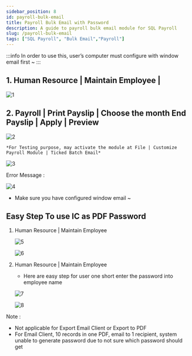 ```yaml
---
sidebar_position: 8
id: payroll-bulk-email
title: Payroll Bulk Email with Password
description: A guide to payroll bulk email module for SQL Payroll
slug: /payroll-bulk-email
tags: ["SQL Payroll", "Bulk Email","Payroll"]
---
```


:::info
In order to use this, user’s computer must configure with window email first ~
:::

## 1. Human Resource | Maintain Employee |

![1](/img/human-resource/payroll-bulk-email/1.png)

## 2. Payroll | Print Payslip | Choose the month End Payslip | Apply | Preview

![2](/img/human-resource/payroll-bulk-email/2.png)

    *For Testing purpose, may activate the module at File | Customize Payroll Module | Ticked Batch Email*

![3](/img/human-resource/payroll-bulk-email/3.png)

Error Message :

![4](/img/human-resource/payroll-bulk-email/4.png)

- Make sure you have configured window email ~

## Easy Step To use IC as PDF Password

1. Human Resource | Maintain Employee

    ![5](/img/human-resource/payroll-bulk-email/5.png)

    ![6](/img/human-resource/payroll-bulk-email/6.png)

2. Human Resource | Maintain Employee
    - Here are easy step for user one short enter the password into employee name

    ![7](/img/human-resource/payroll-bulk-email/7.png)

    ![8](/img/human-resource/payroll-bulk-email/8.png)

Note :

- Not applicable for Export Email Client or Export to PDF
- For Email Client, 10 records in one PDF, email to 1 recipient, system unable to generate password due to not sure which password should get
